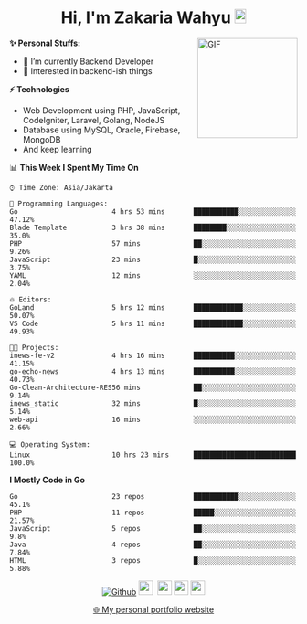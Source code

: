 <h1 align="center">Hi, I'm Zakaria Wahyu <img src="https://github.com/TheDudeThatCode/TheDudeThatCode/blob/master/Assets/Hi.gif" width="20px" height="25px"></h1>

<img align="right" alt="GIF" height="175px" src="https://www.nayakapratama.co.id/wp-content/uploads/2019/07/Website-Maintenance.gif" />

**✨ Personal Stuffs:**
- 🔭 I’m currently Backend Developer
- 🌱 Interested in backend-ish things

**⚡ Technologies**
- Web Development using PHP, JavaScript, CodeIgniter, Laravel, Golang, NodeJS
- Database using MySQL, Oracle, Firebase, MongoDB
- And keep learning

<!--START_SECTION:waka-->
📊 **This Week I Spent My Time On** 

```text
⌚︎ Time Zone: Asia/Jakarta

💬 Programming Languages: 
Go                       4 hrs 53 mins       ███████████░░░░░░░░░░░░░░   47.12% 
Blade Template           3 hrs 38 mins       ████████░░░░░░░░░░░░░░░░░   35.0% 
PHP                      57 mins             ██░░░░░░░░░░░░░░░░░░░░░░░   9.26% 
JavaScript               23 mins             █░░░░░░░░░░░░░░░░░░░░░░░░   3.75% 
YAML                     12 mins             ░░░░░░░░░░░░░░░░░░░░░░░░░   2.04%

🔥 Editors: 
GoLand                   5 hrs 12 mins       ████████████░░░░░░░░░░░░░   50.07% 
VS Code                  5 hrs 11 mins       ████████████░░░░░░░░░░░░░   49.93%

🐱‍💻 Projects: 
inews-fe-v2              4 hrs 16 mins       ██████████░░░░░░░░░░░░░░░   41.15% 
go-echo-news             4 hrs 13 mins       ██████████░░░░░░░░░░░░░░░   40.73% 
Go-Clean-Architecture-RES56 mins             ██░░░░░░░░░░░░░░░░░░░░░░░   9.14% 
inews_static             32 mins             █░░░░░░░░░░░░░░░░░░░░░░░░   5.14% 
web-api                  16 mins             ░░░░░░░░░░░░░░░░░░░░░░░░░   2.66%

💻 Operating System: 
Linux                    10 hrs 23 mins      █████████████████████████   100.0%

```

**I Mostly Code in Go** 

```text
Go                       23 repos            ███████████░░░░░░░░░░░░░░   45.1% 
PHP                      11 repos            █████░░░░░░░░░░░░░░░░░░░░   21.57% 
JavaScript               5 repos             ██░░░░░░░░░░░░░░░░░░░░░░░   9.8% 
Java                     4 repos             ██░░░░░░░░░░░░░░░░░░░░░░░   7.84% 
HTML                     3 repos             █░░░░░░░░░░░░░░░░░░░░░░░░   5.88%

```



<!--END_SECTION:waka-->

<p align="center">
<a href="https://github.com/zakariawahyu" target="_blank"><img alt="Github" src="https://img.shields.io/badge/GitHub-%2312100E.svg?&style=for-the-badge&logo=Github&logoColor=white" /></a>
<a href="https://www.twitter.com/_zakariawahyu"><img src="https://img.shields.io/badge/twitter-%231DA1F2.svg?&style=for-the-badge&logo=twitter&logoColor=white" height=25></a> 
<a href="https://www.linkedin.com/in/zakariawahyu"><img src="https://img.shields.io/badge/linkedin-%230077B5.svg?&style=for-the-badge&logo=linkedin&logoColor=white" height=25></a> 
<a href="https://www.instagram.com/_zakariawahyu"><img src="https://img.shields.io/badge/instagram-%23E4405F.svg?&style=for-the-badge&logo=instagram&logoColor=white" height=25></a>
<a href="https://medium.com/@zakariawahyu"><img src="https://img.shields.io/badge/Medium-12100E?style=for-the-badge&logo=medium&logoColor=white" height=25></a>
</p>
<p align="center"><a href="https://www.zakariawahyu.com" target="_blank">🌐 My personal portfolio website</a></p>
